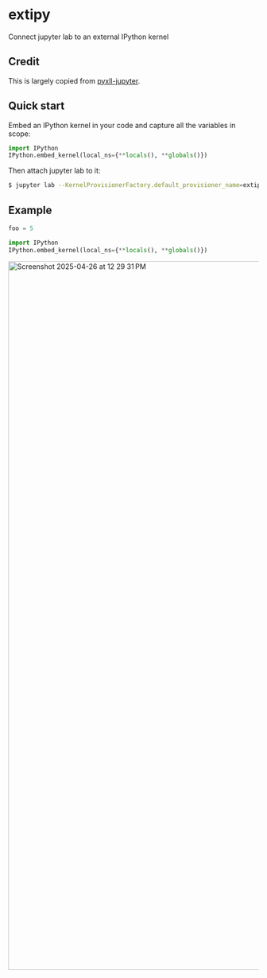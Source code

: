 # extipy

Connect jupyter lab to an external IPython kernel

## Credit

This is largely copied from [pyxll-jupyter](https://github.com/pyxll/pyxll-jupyter).

## Quick start

Embed an IPython kernel in your code and capture all the variables in scope:

```python
import IPython
IPython.embed_kernel(local_ns={**locals(), **globals()})
```

Then attach jupyter lab to it:

```bash
$ jupyter lab --KernelProvisionerFactory.default_provisioner_name=extipy-provisioner
```

## Example

```python
foo = 5

import IPython
IPython.embed_kernel(local_ns={**locals(), **globals()})
```


<img width="1425" alt="Screenshot 2025-04-26 at 12 29 31 PM" src="https://github.com/user-attachments/assets/631a2a31-2962-47e4-86b6-50c406af7c98" />
